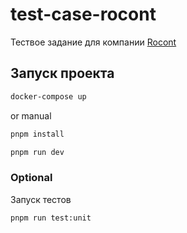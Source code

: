 # test-case-rocont

Тествое задание для компании [Rocont](https://rocont.ru/)

## Запуск проекта

```sh
docker-compose up
```

or manual

```sh
pnpm install
```

```sh
pnpm run dev
```

### Optional

Запуск тестов

```sh
pnpm run test:unit
```
